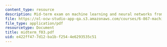 ```yaml
---
content_type: resource
description: Mid-term exam on machine learning and neural networks from Fall 2006.
file: https://ol-ocw-studio-app-qa.s3.amazonaws.com/courses/6-867-machine-learning-fall-2006/e422ff477d12ba1bf2544e6293535c51_midterm_f03.pdf
file_type: application/pdf
resourcetype: Document
title: midterm_f03.pdf
uid: e422ff47-7d12-ba1b-f254-4e6293535c51
---
```


